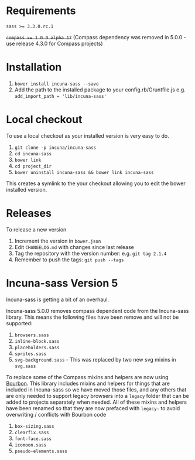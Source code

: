 # Requirements
`sass >= 3.3.0.rc.1`

~~`compass >= 1.0.0.alpha.17`~~ (Compass dependency was removed in 5.0.0 - use release 4.3.0 for Compass projects)

# Installation
1. `bower install incuna-sass --save`
2. Add the path to the installed package to your config.rb/Gruntfile.js e.g. `add_import_path = 'lib/incuna-sass'`

# Local checkout
To use a local checkout as your installed version is very easy to do.

1. `git clone -p incuna/incuna-sass`
1. `cd incuna-sass`
1. `bower link`
1. `cd project_dir`
1. `bower uninstall incuna-sass && bower link incuna-sass`

This creates a symlink to the your checkout allowing you to edit the bower
installed version.

# Releases
To release a new version

1. Increment the version in `bower.json`
2. Edit `CHANGELOG.md` with changes since last release
3. Tag the repository with the version number: e.g. `git tag 2.1.4`
4. Remember to push the tags: `git push --tags`

# Incuna-sass Version 5
Incuna-sass is getting a bit of an overhaul.

Incuna-sass 5.0.0 removes compass dependent code from the Incuna-sass library. This means the following files have been remove and will not be supported:
1. `browsers.sass`
2. `inline-block.sass`
3. `placeholders.sass`
4. `sprites.sass`
5. `svg-background.sass` - This was replaced by two new svg mixins in `svg.sass`

To replace some of the Compass mixins and helpers are now using [Bourbon](http://bourbon.io/). This library includes mixins and helpers for things that are included in Incuna-sass so we have moved those files, and any others that are only needed to support legacy browsers into a `legacy` folder that can be added to projects separately when needed. All of these mixins and helpers have been renamed so that they are now prefaced with `legacy-` to avoid overwriting / conflicts with Bourbon code
1. `box-sizing.sass`
2. `clearfix.sass`
3. `font-face.sass`
4. `icomoon.sass`
5. `pseudo-elements.sass`

